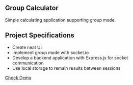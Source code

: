 ## Group Calculator

Simple calculating application supporting group mode.

## Project Specifications

- Create neat UI
- Implement group mode with socket.io
- Develop a backend application with Express.js for socket communication
- Use local storage to remain results between sessions

[Check Demo](http://group-calculator.s3-website-us-east-1.amazonaws.com/frontend/)